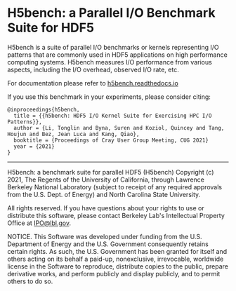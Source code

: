 # H5bench: a Parallel I/O Benchmark Suite for HDF5

H5bench is a suite of parallel I/O benchmarks or kernels representing I/O patterns that are commonly used in HDF5 applications on high performance computing systems. H5bench measures I/O performance from various aspects, including the I/O overhead, observed I/O rate, etc.

For documentation please refer to [h5bench.readthedocs.io](http://h5bench.readthedocs.io "h5bench.readthedocs.io")

If you use this benchmark in your experiments, please consider citing:

```
@inproceedings{h5bench,
  title = {{h5bench: HDF5 I/O Kernel Suite for Exercising HPC I/O Patterns}},
  author = {Li, Tonglin and Byna, Suren and Koziol, Quincey and Tang, Houjun and Bez, Jean Luca and Kang, Qiao},
  booktitle = {Proceedings of Cray User Group Meeting, CUG 2021}
  year = {2021}
}
```

------------

H5bench: a benchmark suite for parallel HDF5 (H5bench) Copyright (c) 2021, The Regents of the University of California, through Lawrence Berkeley National Laboratory (subject to receipt of any required approvals from the U.S. Dept. of Energy) and North Carolina State University. 

All rights reserved. If you have questions about your rights to use or distribute this software, please contact Berkeley Lab's Intellectual Property Office at IPO@lbl.gov.

NOTICE. This Software was developed under funding from the U.S. Department of Energy and the U.S. Government consequently retains certain rights. As such, the U.S. Government has been granted for itself and others acting on its behalf a paid-up, nonexclusive, irrevocable, worldwide license in the Software to reproduce, distribute copies to the public, prepare derivative works, and perform publicly and display publicly, and to permit others to do so.
